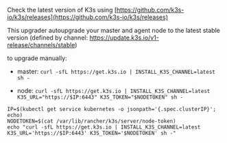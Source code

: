 Check the latest version of K3s using [https://github.com/k3s-io/k3s/releases](https://github.com/k3s-io/k3s/releases)

This upgrader autoupgrade your master and agent node to the latest stable version (defined by channel: https://update.k3s.io/v1-release/channels/stable)


to upgrade manually:
  * master: `curl -sfL https://get.k3s.io | INSTALL_K3S_CHANNEL=latest sh -`
  
  * node: `curl -sfL https://get.k3s.io | INSTALL_K3S_CHANNEL=latest K3S_URL="https://$IP:6443" K3S_TOKEN="$NODETOKEN" sh -`


```
IP=$(kubectl get service kubernetes -o jsonpath='{.spec.clusterIP}'; echo)
NODETOKEN=$(cat /var/lib/rancher/k3s/server/node-token)
echo "curl -sfL https://get.k3s.io | INSTALL_K3S_CHANNEL=latest K3S_URL='https://$IP:6443' K3S_TOKEN='$NODETOKEN' sh -"
```
